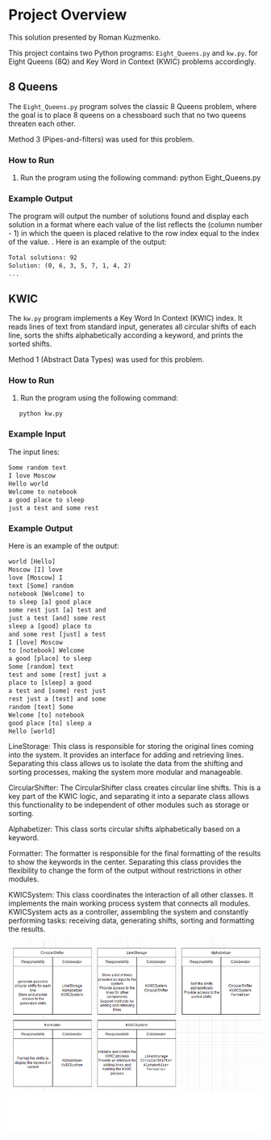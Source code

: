 # Project Overview
This solution presented by Roman Kuzmenko.

This project contains two Python programs: `Eight_Queens.py` and `kw.py`.
for Eight Queens (8Q) and Key Word in Context (KWIC) problems accordingly.

## 8 Queens

The `Eight_Queens.py` program solves the classic 8 Queens problem, 
where the goal is to place 8 queens on a chessboard such that no two queens threaten each other.

Method 3 (Pipes-and-filters) was used for this problem.

### How to Run

1. Run the program using the following command:
   python  Eight_Queens.py
   
### Example Output
The program will output the number of solutions found and display each solution in a format where each value of the list reflects the (column number - 1) in which the queen is placed relative to the row index equal to the index of the value. . Here is an example of the output:
```
Total solutions: 92
Solution: (0, 6, 3, 5, 7, 1, 4, 2)
...

```

## KWIC

The `kw.py` program implements a Key Word In Context (KWIC) index. 
It reads lines of text from standard input, generates all circular shifts of each line, 
sorts the shifts alphabetically according a keyword, and prints the sorted shifts.  

Method 1 (Abstract Data Types) was used for this problem.

### How to Run

1. Run the program using the following command:

```
   python kw.py
```   
### Example Input
The input lines:
```
Some random text
I love Moscow
Hello world
Welcome to notebook
a good place to sleep
just a test and some rest

```
### Example Output
Here is an example of the output:

```
world [Hello] 
Moscow [I] love
love [Moscow] I
text [Some] random
notebook [Welcome] to
to sleep [a] good place
some rest just [a] test and
just a test [and] some rest
sleep a [good] place to
and some rest [just] a test
I [love] Moscow
to [notebook] Welcome
a good [place] to sleep
Some [random] text
test and some [rest] just a
place to [sleep] a good
a test and [some] rest just
rest just a [test] and some
random [text] Some
Welcome [to] notebook
good place [to] sleep a
Hello [world] 
```



LineStorage: This class is responsible for storing the original lines coming into the system. 
It provides an interface for adding and retrieving lines. Separating this class allows us to isolate the data 
from the shifting and sorting processes, making the system more modular and manageable.

CircularShifter: The CircularShifter class creates circular line shifts. This is a key part of the KWIC logic, 
and separating it into a separate class allows this functionality to be independent of other modules such as storage or sorting. 

Alphabetizer: This class sorts circular shifts alphabetically based on a keyword.

Formatter: The formatter is responsible for the final formatting of the results to show the keywords in the center. 
Separating this class provides the flexibility to change the form of the output without restrictions in other modules.

KWICSystem: This class coordinates the interaction of all other classes. 
It implements the main working process system that connects all modules. 
KWICSystem acts as a controller, assembling the system and constantly performing tasks: receiving data, 
generating shifts, sorting and formatting the results.

![C:\Users\RK\vsCodeFiles\CRC_KWIC.png](CRC_KWIC.png)
